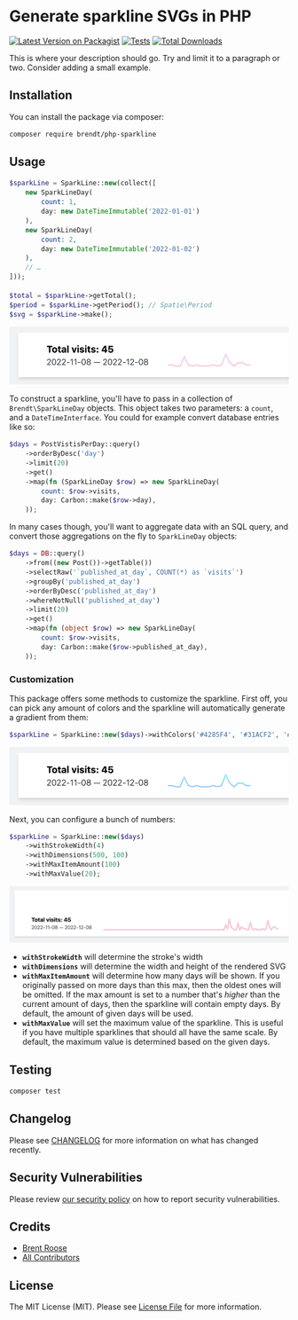 # Generate sparkline SVGs in PHP

[![Latest Version on Packagist](https://img.shields.io/packagist/v/brendt/php-sparkline.svg?style=flat-square)](https://packagist.org/packages/brendt/php-sparkline)
[![Tests](https://github.com/brendt/php-sparkline/actions/workflows/run-tests.yml/badge.svg?branch=main)](https://github.com/brendt/php-sparkline/actions/workflows/run-tests.yml)
[![Total Downloads](https://img.shields.io/packagist/dt/brendt/php-sparkline.svg?style=flat-square)](https://packagist.org/packages/brendt/php-sparkline)

This is where your description should go. Try and limit it to a paragraph or two. Consider adding a small example.

## Installation

You can install the package via composer:

```bash
composer require brendt/php-sparkline
```

## Usage

```php
$sparkLine = SparkLine::new(collect([
    new SparkLineDay(
        count: 1,
        day: new DateTimeImmutable('2022-01-01')
    ),
    new SparkLineDay(
        count: 2,
        day: new DateTimeImmutable('2022-01-02')
    ),
    // …
]));

$total = $sparkLine->getTotal();
$period = $sparkLine->getPeriod(); // Spatie\Period
$svg = $sparkLine->make();
```

![](./.github/img/0.png)

To construct a sparkline, you'll have to pass in a collection of `Brendt\SparkLineDay` objects. This object takes two parameters: a `count`, and a `DateTimeInterface`. You could for example convert database entries like so:

```php
$days = PostVistisPerDay::query()
    ->orderByDesc('day')
    ->limit(20)
    ->get()
    ->map(fn (SparkLineDay $row) => new SparkLineDay(
        count: $row->visits,
        day: Carbon::make($row->day),
    ));
```

In many cases though, you'll want to aggregate data with an SQL query, and convert those aggregations on the fly to `SparkLineDay` objects:

```php
$days = DB::query()
    ->from((new Post())->getTable())
    ->selectRaw('`published_at_day`, COUNT(*) as `visits`')
    ->groupBy('published_at_day')
    ->orderByDesc('published_at_day')
    ->whereNotNull('published_at_day')
    ->limit(20)
    ->get()
    ->map(fn (object $row) => new SparkLineDay(
        count: $row->visits,
        day: Carbon::make($row->published_at_day),
    ));
```

### Customization

This package offers some methods to customize the sparkline. First off, you can pick any amount of colors and the sparkline will automatically generate a gradient from them:

```php
$sparkLine = SparkLine::new($days)->withColors('#4285F4', '#31ACF2', '#2BC9F4');
```

![](./.github/img/1.png)

Next, you can configure a bunch of numbers:

```php
$sparkLine = SparkLine::new($days)
    ->withStrokeWidth(4)
    ->withDimensions(500, 100)
    ->withMaxItemAmount(100)
    ->withMaxValue(20);
```

![](./.github/img/2.png)

- **`withStrokeWidth`** will determine the stroke's width
- **`withDimensions`** will determine the width and height of the rendered SVG
- **`withMaxItemAmount`** will determine how many days will be shown. If you originally passed on more days than this max, then the oldest ones will be omitted. If the max amount is set to a number that's _higher_ than the current amount of days, then the sparkline will contain empty days. By default, the amount of given days will be used. 
- **`withMaxValue`** will set the maximum value of the sparkline. This is useful if you have multiple sparklines that should all have the same scale. By default, the maximum value is determined based on the given days.

## Testing

```bash
composer test
```

## Changelog

Please see [CHANGELOG](CHANGELOG.md) for more information on what has changed recently.

## Security Vulnerabilities

Please review [our security policy](../../security/policy) on how to report security vulnerabilities.

## Credits

- [Brent Roose](https://github.com/brendt)
- [All Contributors](../../contributors)

## License

The MIT License (MIT). Please see [License File](LICENSE.md) for more information.
